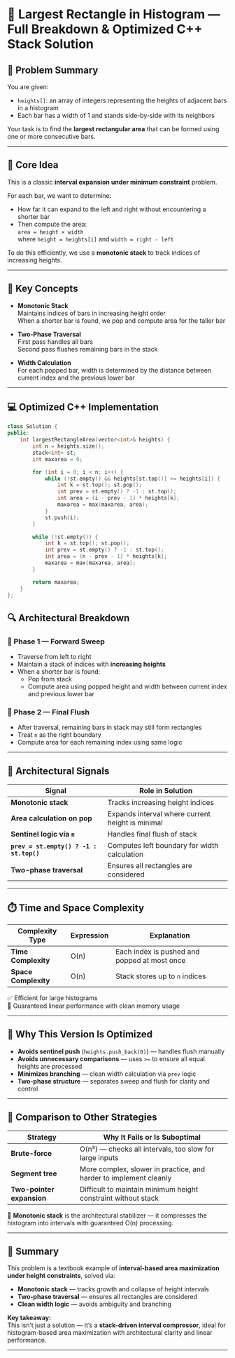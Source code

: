 # 🧱 Largest Rectangle in Histogram — Full Breakdown & Optimized C++ Stack Solution

## 📘 Problem Summary

You are given:

- `heights[]`: an array of integers representing the heights of adjacent bars in a histogram  
- Each bar has a width of 1 and stands side-by-side with its neighbors

Your task is to find the **largest rectangular area** that can be formed using one or more consecutive bars.

---

## 🧠 Core Idea

This is a classic **interval expansion under minimum constraint** problem.

For each bar, we want to determine:

- How far it can expand to the left and right without encountering a shorter bar  
- Then compute the area:  
  `area = height × width`  
  where `height = heights[i]` and `width = right - left`

To do this efficiently, we use a **monotonic stack** to track indices of increasing heights.

---

## 🧩 Key Concepts

- **Monotonic Stack**  
  Maintains indices of bars in increasing height order  
  When a shorter bar is found, we pop and compute area for the taller bar

- **Two-Phase Traversal**  
  First pass handles all bars  
  Second pass flushes remaining bars in the stack

- **Width Calculation**  
  For each popped bar, width is determined by the distance between current index and the previous lower bar

---

## 💻 Optimized C++ Implementation 

```cpp
class Solution {
public:
    int largestRectangleArea(vector<int>& heights) {
        int n = heights.size();
        stack<int> st;
        int maxarea = 0;

        for (int i = 0; i < n; i++) {
            while (!st.empty() && heights[st.top()] >= heights[i]) {
                int k = st.top(); st.pop();
                int prev = st.empty() ? -1 : st.top();
                int area = (i - prev - 1) * heights[k];
                maxarea = max(maxarea, area);
            }
            st.push(i);
        }

        while (!st.empty()) {
            int k = st.top(); st.pop();
            int prev = st.empty() ? -1 : st.top();
            int area = (n - prev - 1) * heights[k];
            maxarea = max(maxarea, area);
        }

        return maxarea;
    }
};
```

## 🔍 Architectural Breakdown

### 🔹 Phase 1 — Forward Sweep

- Traverse from left to right  
- Maintain a stack of indices with **increasing heights**  
- When a shorter bar is found:
  - Pop from stack
  - Compute area using popped height and width between current index and previous lower bar

### 🔹 Phase 2 — Final Flush

- After traversal, remaining bars in stack may still form rectangles  
- Treat `n` as the right boundary  
- Compute area for each remaining index using same logic

---

## 🧱 Architectural Signals

| Signal                        | Role in Solution                                                       |
|-------------------------------|------------------------------------------------------------------------|
| **Monotonic stack**           | Tracks increasing height indices                                       |
| **Area calculation on pop**   | Expands interval where current height is minimal                       |
| **Sentinel logic via `n`**    | Handles final flush of stack                                          |
| **`prev = st.empty() ? -1 : st.top()`** | Computes left boundary for width calculation             |
| **Two-phase traversal**       | Ensures all rectangles are considered                                 |

---

## ⏱️ Time and Space Complexity

| Complexity Type   | Expression | Explanation                                      |
|-------------------|------------|--------------------------------------------------|
| **Time Complexity** | O(n)       | Each index is pushed and popped at most once    |
| **Space Complexity**| O(n)       | Stack stores up to `n` indices                  |

✅ Efficient for large histograms  
📌 Guaranteed linear performance with clean memory usage

---

## 🔄 Why This Version Is Optimized

- **Avoids sentinel push** (`heights.push_back(0)`) — handles flush manually  
- **Avoids unnecessary comparisons** — uses `>=` to ensure all equal heights are processed  
- **Minimizes branching** — clean width calculation via `prev` logic  
- **Two-phase structure** — separates sweep and flush for clarity and control

---

## 🔁 Comparison to Other Strategies

| Strategy               | Why It Fails or Is Suboptimal                                               |
|------------------------|------------------------------------------------------------------------------|
| **Brute-force**        | O(n²) — checks all intervals, too slow for large inputs                     |
| **Segment tree**       | More complex, slower in practice, and harder to implement cleanly           |
| **Two-pointer expansion** | Difficult to maintain minimum height constraint without stack           |

📌 **Monotonic stack** is the architectural stabilizer — it compresses the histogram into intervals with guaranteed O(n) processing.

---

## 🧠 Summary

This problem is a textbook example of **interval-based area maximization under height constraints**, solved via:

- **Monotonic stack** — tracks growth and collapse of height intervals  
- **Two-phase traversal** — ensures all rectangles are considered  
- **Clean width logic** — avoids ambiguity and branching

**Key takeaway:**  
This isn’t just a solution — it’s a **stack-driven interval compressor**, ideal for histogram-based area maximization with architectural clarity and linear performance.



---
